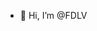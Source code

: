 - 👋 Hi, I’m @FDLV

<!---
FDLV/FDLV is a ✨ special ✨ repository because its `README.md` (this file) appears on your GitHub profile.
You can click the Preview link to take a look at your changes.
--->
